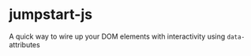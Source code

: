# jumpstart-js
A quick way to wire up your DOM elements with interactivity using `data-` attributes
